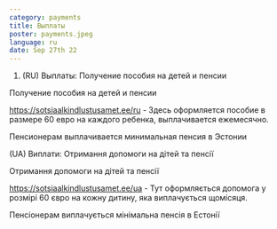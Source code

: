 ```yaml
---
category: payments
title: Выплаты
poster: payments.jpeg
language: ru
date: Sep 27th 22
---
```



1. (RU) Выплаты: Получение пособия на детей и пенсии 

Получение пособия на детей и пенсии

<https://sotsiaalkindlustusamet.ee/ru> - Здесь оформляется пособие в размере 60 евро на каждого ребенка, выплачивается ежемесячно.

Пенсионерам выплачивается минимальная пенсия в Эстонии

(UA) Виплати: Отримання допомоги на дітей та пенсії

Отримання допомоги на дітей та пенсії

https://sotsiaalkindlustusamet.ee/ua - Тут оформляється допомога у розмірі 60 євро на кожну дитину, яка виплачується щомісяця.

Пенсіонерам виплачується мінімальна пенсія в Естонії